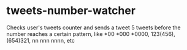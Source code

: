 # tweets-number-watcher
Checks user's tweets counter and sends a tweet 5 tweets before the number reaches a certain pattern, like *00 *000 *0000, 123(456), (654)321, nn nnn nnnn, etc
